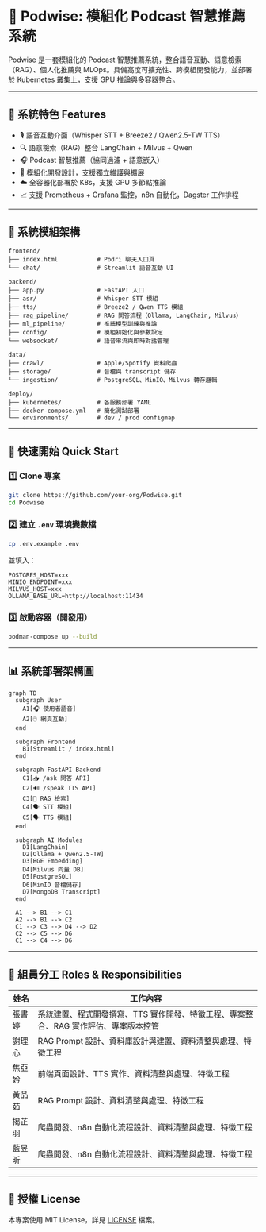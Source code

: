 
# 📡 Podwise: 模組化 Podcast 智慧推薦系統

Podwise 是一套模組化的 Podcast 智慧推薦系統，整合語音互動、語意檢索（RAG）、個人化推薦與 MLOps。具備高度可擴充性、跨模組開發能力，並部署於 Kubernetes 叢集上，支援 GPU 推論與多容器整合。

---

## 🔧 系統特色 Features

- 🎙️ 語音互動介面（Whisper STT + Breeze2 / Qwen2.5-TW TTS）
- 🔍 語意檢索（RAG）整合 LangChain + Milvus + Qwen
- 🎧 Podcast 智慧推薦（協同過濾 + 語意嵌入）
- 🧱 模組化開發設計，支援獨立維護與擴展
- ☁️ 全容器化部署於 K8s，支援 GPU 多節點推論
- 📈 支援 Prometheus + Grafana 監控，n8n 自動化，Dagster 工作排程

---

## 🧩 系統模組架構

```
frontend/
├── index.html           # Podri 聊天入口頁
└── chat/                # Streamlit 語音互動 UI

backend/
├── app.py               # FastAPI 入口
├── asr/                 # Whisper STT 模組
├── tts/                 # Breeze2 / Qwen TTS 模組
├── rag_pipeline/        # RAG 問答流程（Ollama, LangChain, Milvus）
├── ml_pipeline/         # 推薦模型訓練與推論
├── config/              # 模組初始化與參數設定
└── websocket/           # 語音串流與即時對話管理

data/
├── crawl/               # Apple/Spotify 資料爬蟲
├── storage/             # 音檔與 transcript 儲存
└── ingestion/           # PostgreSQL、MinIO、Milvus 轉存邏輯

deploy/
├── kubernetes/          # 各服務部署 YAML
├── docker-compose.yml   # 簡化測試部署
└── environments/        # dev / prod configmap
```

---

## 🚀 快速開始 Quick Start

### 1️⃣ Clone 專案

```bash
git clone https://github.com/your-org/Podwise.git
cd Podwise
```

### 2️⃣ 建立 `.env` 環境變數檔

```bash
cp .env.example .env
```

並填入：

```dotenv
POSTGRES_HOST=xxx
MINIO_ENDPOINT=xxx
MILVUS_HOST=xxx
OLLAMA_BASE_URL=http://localhost:11434
```

### 3️⃣ 啟動容器（開發用）

```bash
podman-compose up --build
```

---

## 📊 系統部署架構圖

```mermaid
graph TD
  subgraph User
    A1[🎧 使用者語音]
    A2[🖱️ 網頁互動]
  end

  subgraph Frontend
    B1[Streamlit / index.html]
  end

  subgraph FastAPI Backend
    C1[📥 /ask 問答 API]
    C2[🔊 /speak TTS API]
    C3[🧠 RAG 檢索]
    C4[🗣️ STT 模組]
    C5[🗣️ TTS 模組]
  end

  subgraph AI Modules
    D1[LangChain]
    D2[Ollama + Qwen2.5-TW]
    D3[BGE Embedding]
    D4[Milvus 向量 DB]
    D5[PostgreSQL]
    D6[MinIO 音檔儲存]
    D7[MongoDB Transcript]
  end

  A1 --> B1 --> C1
  A2 --> B1 --> C2
  C1 --> C3 --> D4 --> D2
  C2 --> C5 --> D6
  C1 --> C4 --> D6
```

---

## 👥 組員分工 Roles & Responsibilities

| 姓名 | 工作內容 |
|------|-----------|
| 張書婷 | 系統建置、程式開發撰寫、TTS 實作開發、特徵工程、專案整合、RAG 實作評估、專案版本控管 |
| 謝理心 | RAG Prompt 設計、資料庫設計與建置、資料清整與處理、特徵工程 |
| 焦亞妗 | 前端頁面設計、TTS 實作、資料清整與處理、特徵工程 |
| 黃品茹 | RAG Prompt 設計、資料清整與處理、特徵工程 |
| 揭芷羽 | 爬蟲開發、n8n 自動化流程設計、資料清整與處理、特徵工程 |
| 藍昱昕 | 爬蟲開發、n8n 自動化流程設計、資料清整與處理、特徵工程 |

---

## 📝 授權 License

本專案使用 MIT License，詳見 [LICENSE](./LICENSE) 檔案。

